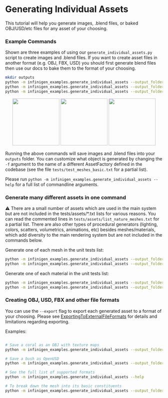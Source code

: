 # Generating Individual Assets

This tutorial will help you generate images, .blend files, or baked OBJ/USD/etc files for any asset of your choosing.

### Example Commands

Shown are three examples of using our `generate_individual_assets.py` script to create images and .blend files. If you want to create asset files in another format (e.g. OBJ, FBX, USD) you should first generate blend files then use our [](./ExportingToExternalFileFormats.md) docs to bake them to the format of your choosing. 

```bash
mkdir outputs
python -m infinigen_examples.generate_individual_assets --output_folder outputs/corals -f CoralFactory -n 8 --save_blend
python -m infinigen_examples.generate_individual_assets --output_folder outputs/seashells -f seashells -n 1 --save_blend
python -m infinigen_examples.generate_individual_assets --output_folder outputs/chunkyrock -f chunkyrock -n 1 --save_blend
```

<p align="center">
  <img src="images/individual_assets/coral.png" width="150" />
  <img src="images/individual_assets/seashells.png" width="150" />
  <img src="images/individual_assets/chunkyrock.png" width="150" />
</p>

Running the above commands will save images and .blend files into your `outputs` folder. You can customize what object is generated by changing the `-f` argument to the name of a different AssetFactory defined in the codebase (see the file `tests/test_meshes_basic.txt` for a partial list).

Please run `python -m infinigen_examples.generate_individual_assets --help` for a full list of commandline arguments.

### Generate many different assets in one command

:warning: There are a small number of assets which are used in the main system but are not included in the tests/assets/*.txt lists for various reasons. You can read the commented lines in `tests/assets/list_nature_meshes.txt` for a partial list. There are also other types of procedural generators (lighting, colors, scatters, volumetrics, animations, etc) besides meshes/materials, which add diversity to the main rendering system but are not included in the commands below.

Generate one of each mesh in the unit tests list:
```bash
python -m infinigen_examples.generate_individual_assets --output_folder outputs/corals -f tests/assets/list_nature_meshes.txt -n 1 --save_blend
python -m infinigen_examples.generate_individual_assets --output_folder outputs/corals -f tests/assets/list_indoor_meshes.txt -n 1 --save_blend
```

Generate one of each material in the unit tests list:
```bash
python -m infinigen_examples.generate_individual_assets --output_folder outputs/corals -f tests/assets/list_nature_materials.txt -n 1 --save_blend
python -m infinigen_examples.generate_individual_assets --output_folder outputs/corals -f tests/assets/list_indoor_materials.txt -n 1 --save_blend
```

### Creating OBJ, USD, FBX and other file formats

You can use the `--export` flag to export each generated asset to a format of your choosing. Please see [ExportingToExternalFileFormats](./ExportingToExternalFileFormats.md) for details and limitations regarding exporting. 

Examples:

```bash

# Save a coral as an OBJ with texture maps
python -m infinigen_examples.generate_individual_assets --output_folder outputs/corals -f CoralFactory -n 1 --render none --export obj

# Save a bush as OpenUSD 
python -m infinigen_examples.generate_individual_assets --output_folder outputs/bush -f BushFactory -n 1 --render none --export usdc

# See the full list of supported formats
python -m infinigen_examples.generate_individual_assets --help

# To break down the mesh into its basic constituents
python -m infinigen_examples.generate_individual_assets --output_folder outputs/bush -f BushFactory -n 1 --render none --export usdc --decompose
```


